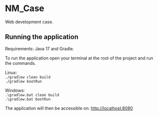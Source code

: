 # NM_Case
Web development case.

## Running the application
Requirements: Java 17 and Gradle.

To run the application open your terminal at the root of the project and run the commands.

Linux:\
`./gradlew clean build`\
`./gradlew bootRun`

Windows:\
`.\gradlew.bat clean build`\
`.\gradlew.bat bootRun`

The application will then be accessible on: <http://localhost:8080>
